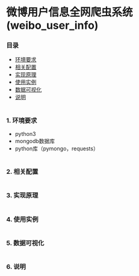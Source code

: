 # 微博用户信息全网爬虫系统 (weibo_user_info)
### 目录 
<ul>
  <li><a href="#system">环境要求</a></li>
  <li><a href="#use">相关配置</a></li>
  <li><a href="#theory">实现原理</a></li>
  <li><a href="#example">使用实例</a></li>
  <li><a href="#view">数据可视化</a></li>
  <li><a href="#use">说明</a></li>
</ul>

#
### <div id="system"/>1. 环境要求</div>
<ul>
  <li>python3</li>
  <li>mongodb数据库</li>
  <li>python库（pymongo，requests）
</ul>

#
### <div id="use"/>2. 相关配置</div>
#
### <div id="theory"/>3. 实现原理</div>
#
### <div id="example"/>4. 使用实例</div>
#
### <div id="view"/>5. 数据可视化</div>
#
### <div id="explain"/>6. 说明</div>
